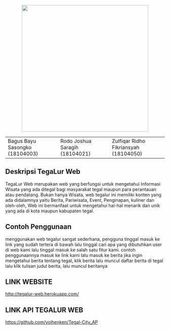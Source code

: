 <p align="center"><img src="https://cdn.discordapp.com/attachments/398390161928355842/806871299636592680/Logo.png" width="400"></p>



<!DOCTYPE html>
<html>
<head>
	<title> Kelompok 9 Web</title>
	<meta charset="utf-8">
</head>
<body>
 
 <table>
 	<tr>
 		<td> Bagus Bayu Sasongko        (18104003)</td>
 		<td> Rodo Joshua Saragih         (18104021)</td>
        <td>  Zulfiqar Ridho Fikriansyah (18104050)</td>
 	</tr>
 
 </table>

</body>
</html>



## Deskripsi TegaLur Web
TegaLur Web merupakan web yang berfungsi untuk mengetahui Informasi Wisata yang ada ditegal bagi masyarakat tegal maupun para perantauan atau pendatang. Bukan hanya Wisata, web tegalur ini memiliki konten yang ada didalamnya yaitu Berita, Pariwisata, Event, Penginapan, kuliner dan oleh-oleh, Web ini bermanfaat untuk mengetahui hal-hal menarik dan unik yang ada di kota maupun kabupaten tegal.

## Contoh Penggunaan
menggunakan web tegalur sangat sederhana, pengguna tinggal masuk ke link yang sudah tertera di bawah lalu tinggal cari apa yang dibutuhkan user di web kami lalu tinggal masuk ke salah satu fitur kami.
contoh penggunaannya masuk ke link kami lalu masuk ke berita jika ingin mengetahui berita tentang tegal, klik berita lalu muncul daftar berita di tegal lalu klik tulisan judul berita, lalu muncul beritanya

## LINK WEBSITE
http://tegalur-web.herokuapp.com/

## LINK API TEGALUR WEB
https://github.com/yoihenken/Tegal-City_AP


